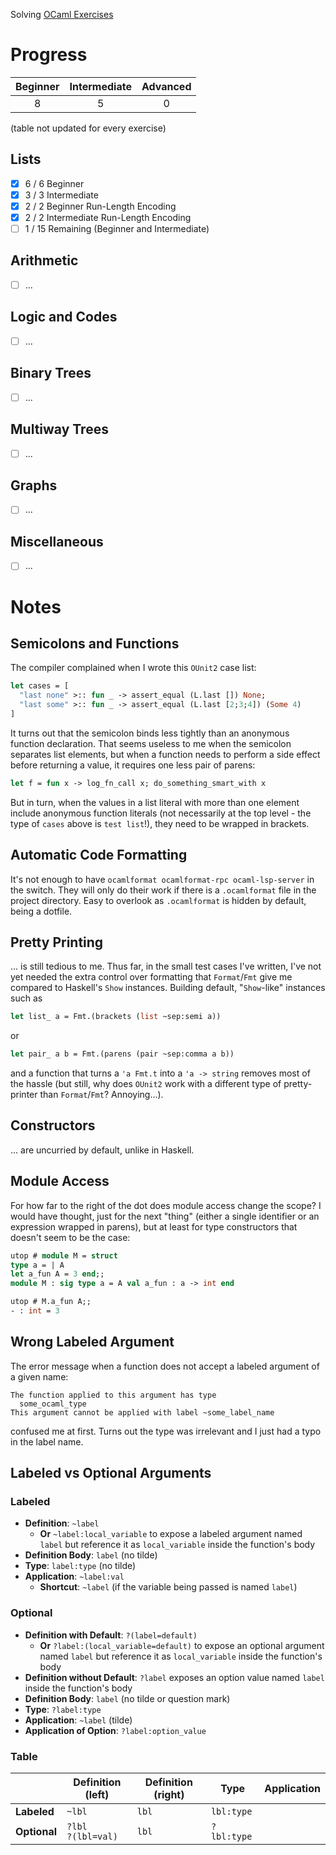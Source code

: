Solving [OCaml Exercises](https://ocaml.org/exercises)

# Progress
| Beginner | Intermediate | Advanced |
| :------: | :----------: | :------: |
| 8        | 5            | 0        |
(table not updated for every exercise)

## Lists
- [X] 6 / 6 Beginner
- [X] 3 / 3 Intermediate
- [X] 2 / 2 Beginner Run-Length Encoding
- [X] 2 / 2 Intermediate Run-Length Encoding
- [ ] 1 / 15 Remaining (Beginner and Intermediate)

## Arithmetic
- [ ] ...

## Logic and Codes
- [ ] ...

## Binary Trees
- [ ] ...

## Multiway Trees
- [ ] ...

## Graphs
- [ ] ...

## Miscellaneous
- [ ] ...

# Notes

## Semicolons and Functions
The compiler complained when I wrote this `OUnit2` case list:
```ocaml
let cases = [
  "last none" >:: fun _ -> assert_equal (L.last []) None;
  "last some" >:: fun _ -> assert_equal (L.last [2;3;4]) (Some 4)
]
```

It turns out that the semicolon binds less tightly than an anonymous function declaration. That seems useless to me when the semicolon separates list elements, but when a function needs to perform a side effect before returning a value, it requires one less pair of parens:

```ocaml
let f = fun x -> log_fn_call x; do_something_smart_with x
```

But in turn, when the values in a list literal with more than one element include anonymous function literals (not necessarily at the top level - the type of `cases` above is `test list`!), they need to be wrapped in brackets.

## Automatic Code Formatting
It's not enough to have `ocamlformat ocamlformat-rpc ocaml-lsp-server` in the switch. They will only do their work if there is a `.ocamlformat` file in the project directory. Easy to overlook as `.ocamlformat` is hidden by default, being a dotfile.

## Pretty Printing
... is still tedious to me. Thus far, in the small test cases I've written, I've not yet needed the extra control over formatting that `Format`/`Fmt` give me compared to Haskell's `Show` instances. Building default, "`Show`-like" instances such as
```ocaml
let list_ a = Fmt.(brackets (list ~sep:semi a))
```
or
```ocaml
let pair_ a b = Fmt.(parens (pair ~sep:comma a b))
```
and a function that turns a `'a Fmt.t` into a `'a -> string` removes most of the hassle (but still, why does `OUnit2` work with a different type of pretty-printer than `Format`/`Fmt`? Annoying...).

## Constructors
... are uncurried by default, unlike in Haskell.

## Module Access
For how far to the right of the dot does module access change the scope? I would have thought, just for the next "thing" (either a single identifier or an expression wrapped in parens), but at least for type constructors that doesn't seem to be the case:
```ocaml
utop # module M = struct
type a = | A
let a_fun A = 3 end;;
module M : sig type a = A val a_fun : a -> int end
```

```ocaml
utop # M.a_fun A;;
- : int = 3
```
## Wrong Labeled Argument
The error message when a function does not accept a labeled argument of a given name:
```
The function applied to this argument has type
  some_ocaml_type
This argument cannot be applied with label ~some_label_name
```
confused me at first. Turns out the type was irrelevant and I just had a typo in the label name.

## Labeled vs Optional Arguments
### Labeled
- **Definition**: `~label`
  - **Or** `~label:local_variable` to expose a labeled argument named `label` but reference it as `local_variable` inside the function's body
- **Definition Body**: `label` (no tilde)
- **Type**: `label:type` (no tilde)
- **Application**: `~label:val`
  - **Shortcut**: `~label` (if the variable being passed is named `label`)

### Optional
- **Definition with Default**: `?(label=default)`
  - **Or** `?label:(local_variable=default)` to expose an optional argument named `label` but reference it as `local_variable` inside the function's body
- **Definition without Default**: `?label` exposes an option value named `label` inside the function's body
- **Definition Body**: `label` (no tilde or question mark)
- **Type**: `?label:type`
- **Application**: `~label` (tilde)
- **Application of Option**: `?label:option_value`

### Table
|              | Definition (left)        | Definition (right) | Type        | Application |
| --           | --                       | --                 | --          | -- |
| **Labeled**  | `~lbl`                   | `lbl`              | `lbl:type`  |  |
| **Optional** | `?lbl` <br> `?(lbl=val)` | `lbl`              | `?lbl:type` | |